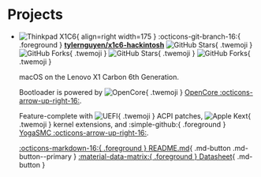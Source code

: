 # Projects

<div class="grid cards" markdown>

- ![Thinkpad X1C6](https://assets.tylernguyen.wiki/hardware/Lenovo_ThinkPad-X1C6.png){ align=right width=175 }
    :octicons-git-branch-16:{ .foreground } [__tylernguyen/x1c6-hackintosh__](https://github.com/tylernguyen/x1c6-hackintosh)
    ![GitHub Stars](https://img.shields.io/github/stars/tylernguyen/x1c6-hackintosh?style=flat&logo=GitHub&logoColor=073642&labelColor=eee8d5&color=859900#only-light){ .twemoji }
    ![GitHub Forks](https://img.shields.io/github/forks/tylernguyen/x1c6-hackintosh?style=flat&logo=GitHub&logoColor=073642&labelColor=eee8d5&color=859900#only-light){ .twemoji }
    ![GitHub Stars](https://img.shields.io/github/stars/tylernguyen/x1c6-hackintosh?style=flat&logo=GitHub&logoColor=839496&labelColor=073642&color=2aa198#only-dark){ .twemoji }
    ![GitHub Forks](https://img.shields.io/github/forks/tylernguyen/x1c6-hackintosh?style=flat&logo=GitHub&logoColor=839496&labelColor=073642&color=2aa198#only-dark){ .twemoji }

    macOS on the Lenovo X1 Carbon 6th Generation.

    Bootloader is powered by ![OpenCore](https://assets.tylernguyen.wiki/projects/x1c6-hackintosh/OpenCore.png){ .twemoji } [OpenCore :octicons-arrow-up-right-16:](https://github.com/acidanthera/OpenCorePkg).

    Feature-complete with ![UEFI](https://assets.tylernguyen.wiki/projects/x1c6-hackintosh/UEFI.png){ .twemoji } ACPI patches, ![Apple Kext](https://assets.tylernguyen.wiki/projects/x1c6-hackintosh/Apple_kext.png){ .twemoji } kernel extensions, and :simple-github:{ .foreground } [YogaSMC :octicons-arrow-up-right-16:](https://github.com/zhen-zen/YogaSMC).

    [:octicons-markdown-16:{ .foreground } README.md](x1c6-hackintosh/README.md){ .md-button .md-button--primary }
    [:material-data-matrix:{ .foreground } Datasheet](x1c6-hackintosh/datasheet.md){ .md-button }

</div>
